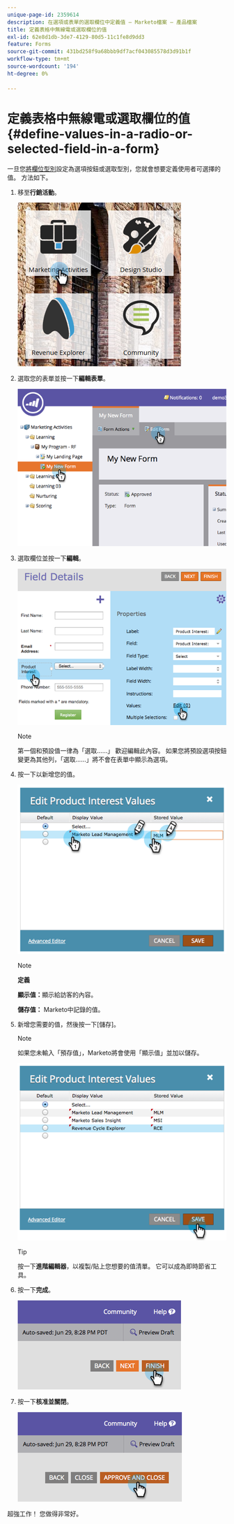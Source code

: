 ```yaml
---
unique-page-id: 2359614
description: 在選項或表單的選取欄位中定義值 — Marketo檔案 — 產品檔案
title: 定義表格中無線電或選取欄位的值
exl-id: 62e8d1db-3de7-4129-80d5-11c1fe8d9dd3
feature: Forms
source-git-commit: 431bd258f9a68bbb9df7acf043085578d3d91b1f
workflow-type: tm+mt
source-wordcount: '194'
ht-degree: 0%

---
```


# 定義表格中無線電或選取欄位的值 {#define-values-in-a-radio-or-selected-field-in-a-form}

一旦您[將欄位型別](/help/marketo/product-docs/administration/field-management/change-the-type-of-a-marketo-custom-field.md)設定為選項按鈕或選取型別，您就會想要定義使用者可選擇的值。 方法如下。

1. 移至&#x200B;**行銷活動**。

   ![](assets/ma.png)

1. 選取您的表單並按一下&#x200B;**編輯表單**。

   ![](assets/image2014-9-15-16-3a28-3a56.png)

1. 選取欄位並按一下&#x200B;**編輯**。

   ![](assets/image2014-9-15-16-3a29-3a6.png)

   >[!NOTE]
   >
   >第一個和預設值一律為「選取……」 歡迎編輯此內容。 如果您將預設選項按鈕變更為其他列，「選取……」將不會在表單中顯示為選項。

1. 按一下以新增您的值。

   ![](assets/image2014-9-15-16-3a29-3a18.png)

   >[!NOTE]
   >
   >**定義**
   >
   >**顯示值：**&#x200B;顯示給訪客的內容。
   >
   >**儲存值：** Marketo中記錄的值。

1. 新增您需要的值，然後按一下[儲存]。**&#x200B;**

   >[!NOTE]
   >
   >如果您未輸入「預存值」，Marketo將會使用「顯示值」並加以儲存。

   ![](assets/image2014-9-15-16-3a29-3a30.png)

   >[!TIP]
   >
   >按一下&#x200B;**進階編輯器**，以複製/貼上您想要的值清單。 它可以成為即時節省工具。

1. 按一下&#x200B;**完成**。

   ![](assets/image2014-9-15-16-3a29-3a43.png)

1. 按一下&#x200B;**核准並關閉**。

   ![](assets/image2014-9-15-16-3a29-3a57.png)

超強工作！ 您做得非常好。
